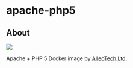 # apache-php5

## About

![](https://img.shields.io/github/license/alleotech/docker-apache-php5)

Apache + PHP 5 Docker image by [AlleoTech Ltd](https://alleo.tech).

